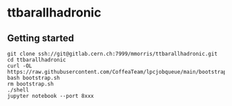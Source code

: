 # ttbarallhadronic



## Getting started

```
git clone ssh://git@gitlab.cern.ch:7999/mmorris/ttbarallhadronic.git
cd ttbarallhadronic
curl -OL https://raw.githubusercontent.com/CoffeaTeam/lpcjobqueue/main/bootstrap.sh
bash bootstrap.sh
rm bootstrap.sh
./shell
jupyter notebook --port 8xxx
```
